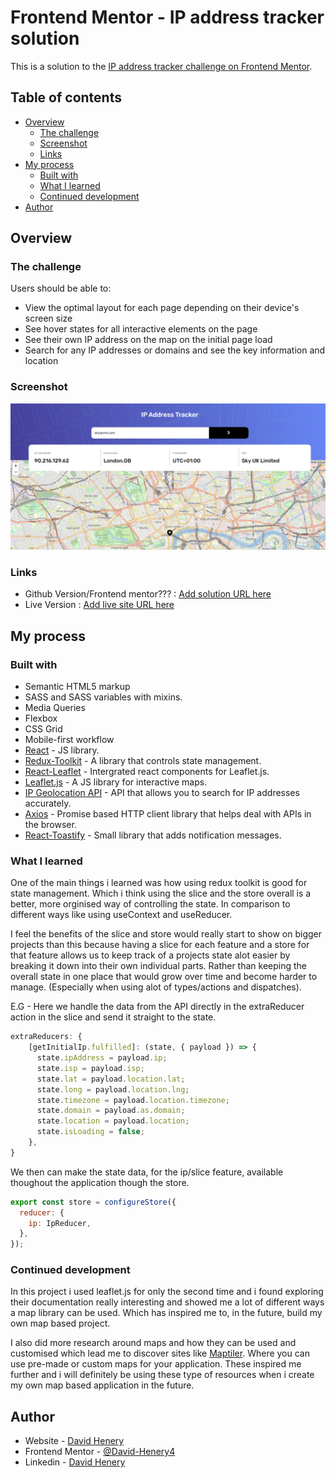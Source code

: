 # Frontend Mentor - IP address tracker solution

This is a solution to the [IP address tracker challenge on Frontend Mentor](https://www.frontendmentor.io/challenges/ip-address-tracker-I8-0yYAH0).

## Table of contents

- [Overview](#overview)
  - [The challenge](#the-challenge)
  - [Screenshot](#screenshot)
  - [Links](#links)
- [My process](#my-process)
  - [Built with](#built-with)
  - [What I learned](#what-i-learned)
  - [Continued development](#continued-development)
- [Author](#author)

## Overview

### The challenge

Users should be able to:

- View the optimal layout for each page depending on their device's screen size
- See hover states for all interactive elements on the page
- See their own IP address on the map on the initial page load
- Search for any IP addresses or domains and see the key information and location

### Screenshot

![Ip-Tracker-desktop](./readme-images/ip-tracker-desktop.png)

### Links

- Github Version/Frontend mentor??? : [Add solution URL here](https://your-solution-url.com)
- Live Version : [Add live site URL here](https://your-live-site-url.com)

## My process

### Built with

- Semantic HTML5 markup
- SASS and SASS variables with mixins.
- Media Queries
- Flexbox
- CSS Grid
- Mobile-first workflow
- [React](https://reactjs.org) - JS library.
- [Redux-Toolkit](https://redux-toolkit.js.org) - A library that controls state management.
- [React-Leaflet](https://react-leaflet.js.org) - Intergrated react components for Leaflet.js.
- [Leaflet.js](https://leafletjs.com) - A JS library for interactive maps.
- [IP Geolocation API](https://geo.ipify.org) - API that allows you to search for IP addresses accurately.
- [Axios](https://axios-http.com) - Promise based HTTP client library that helps deal with APIs in the browser.
- [React-Toastify](https://fkhadra.github.io/react-toastify/introduction) - Small library that adds notification messages.

### What I learned

One of the main things i learned was how using redux toolkit is good for state management. Which i think using the slice and the store overall is a better, more orginised way of controlling the state. In comparison to different ways like using useContext and useReducer.

I feel the benefits of the slice and store would really start to show on bigger projects than this because having a slice for each feature and a store for that feature allows us to keep track of a projects state alot easier by breaking it down into their own individual parts. Rather than keeping the overall state in one place that would grow over time and become harder to manage. (Especially when using alot of types/actions and dispatches).

E.G - Here we handle the data from the API directly in the extraReducer action in the slice and send it straight to the state. 
```js 
extraReducers: {
    [getInitialIp.fulfilled]: (state, { payload }) => {
      state.ipAddress = payload.ip;
      state.isp = payload.isp;
      state.lat = payload.location.lat;
      state.long = payload.location.lng;
      state.timezone = payload.location.timezone;
      state.domain = payload.as.domain;
      state.location = payload.location;
      state.isLoading = false;
    },
}
```

We then can make the state data, for the ip/slice feature, available thoughout the application though the store.
``` js 
export const store = configureStore({
  reducer: {
    ip: IpReducer,
  },
});
```

### Continued development

In this project i used leaflet.js for only the second time and i found exploring their documentation really interesting and showed me a lot of different ways a map library can be used. Which has inspired me to, in the future, build my own map based project.

I also did more research around maps and how they can be used and customised which lead me to discover sites like [Maptiler](https://www.maptiler.com). Where you can use pre-made or custom maps for your application. These inspired me further and i will definitely be using these type of resources when i create my own map based application in the future. 

## Author

- Website - [David Henery](https://www.djhwebdevelopment.com)
- Frontend Mentor - [@David-Henery4](https://www.frontendmentor.io/profile/David-Henery4)
- Linkedin - [David Henery](https://www.linkedin.com/in/david-henery-725458241)

